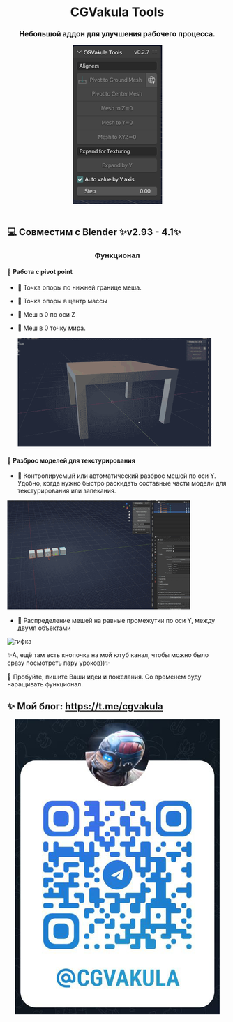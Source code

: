 <h1 align="center">CGVakula Tools</h1>

<h3 align="center">
  Небольшой аддон для улучшения рабочего процесса.
</h3>
<center><img src=".github/resources/screen_01.png"></center>
<br/>

## 💻 Совместим с Blender ✨v2.93 - 4.1✨

<h3 align="center">Функционал</h3>

#### 🚀 Работа с pivot point
- 🧩 Точка опоры по нижней границе меша.
- 🧩 Точка опоры в центр массы
- 🧩 Меш в 0 по оси Z
- 🧩 Меш в 0 точку мира.

  <img src=".github/resources/1.gif" height="250px" width="auto" alt="гифка">

#### 🚀 Разброс моделей для текстурирования
- 🧩 Контролируемый или автоматический разброс мешей по оси Y. Удобно, когда нужно быстро раскидать составные части модели для текстурирования или запекания.
<img src=".github/resources/2.gif" height="250px" width="auto" alt="гифка">

- 🧩 Распределение мешей на равные промежутки по оси Y, между двумя объектами
<img src=".github/resources/3.gif" height="250px" width="auto" alt="гифка">


✨А, ещё там есть кнопочка на мой ютуб канал, чтобы можно было сразу посмотреть пару уроков))✨

🎉 Пробуйте, пишите Ваши идеи и пожелания. Со временем буду наращивать функционал.

## ✨ Мой блог: https://t.me/cgvakula
  <center><img src=".github/resources/Plashka.png" height="auto" width="auto" alt="гифка"></center>
